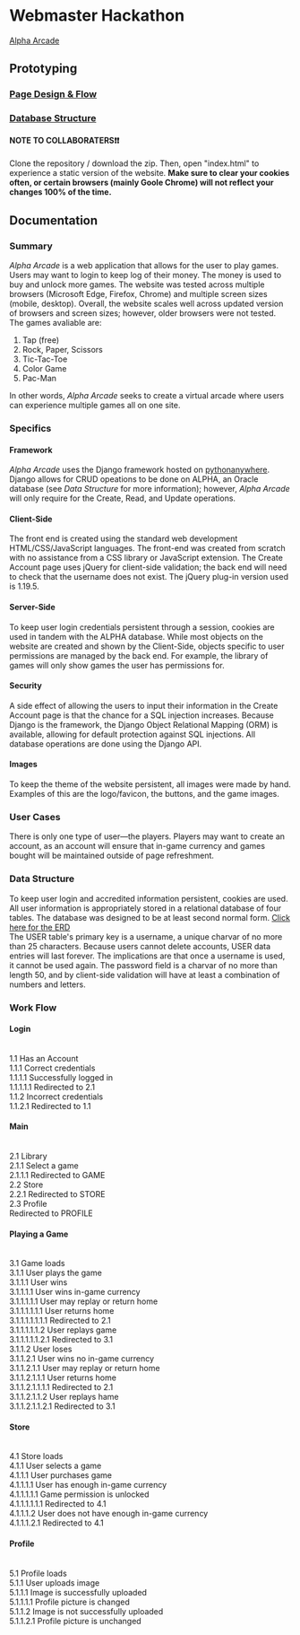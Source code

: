 # Webmaster Hackathon
[Alpha Arcade](http://alexbrahos.pythonanywhere.com/)

## Prototyping
### [Page Design & Flow](https://indiana-my.sharepoint.com/:p:/g/personal/gtnguyen_iu_edu/EXiy6fiQHO5Kk-9V8cNp_3sBMFEhdBp_koodIPwh8Hpe1A?e=6vHVMn)
### [Database Structure](https://github.com/alexbrahos/Webmaster_Hackathon/blob/main/erd.jpg)
#### NOTE TO COLLABORATERS❗️❗️
Clone the repository / download the zip. Then, open "index.html" to experience a static version of the website. 
**Make sure to clear your cookies often, or certain browsers (mainly Goole Chrome) will not reflect your changes 100% of the time.**

## Documentation 
### Summary
*Alpha Arcade* is a web application that allows for the user to play games. Users may want to login to keep log of their money. The money is used to buy and unlock more games. The website was tested across multiple browsers (Microsoft Edge, Firefox, Chrome) and multiple screen sizes (mobile, desktop). Overall, the website scales well across updated version of browsers and screen sizes; however, older browsers were not tested. 
<br>
The games avaliable are:
1. Tap (free)
2. Rock, Paper, Scissors
3. Tic-Tac-Toe
4. Color Game
5. Pac-Man

In other words, *Alpha Arcade* seeks to create a virtual arcade where users can experience multiple games all on one site. 

###  Specifics
#### Framework
*Alpha Arcade* uses the Django framework hosted on [pythonanywhere](https://www.pythonanywhere.com/). Django allows for CRUD opeations to be done on ALPHA, an Oracle database (see *Data Structure* for more information); however, *Alpha Arcade* will only require for the Create, Read, and Update operations. 
#### Client-Side
The front end is created using the standard web development HTML/CSS/JavaScript languages. The front-end was created from scratch with no assistance from a CSS library or JavaScript extension. The Create Account page uses jQuery for client-side validation; the back end will need to check that the username does not exist.
The jQuery plug-in version used is 1.19.5.
#### Server-Side
To keep user login credentials persistent through a session, cookies are used in tandem with the ALPHA database. While most objects on the website are created and shown by the Client-Side, objects specific to user permissions are managed by the back end. For example, the library of games will only show games the user has permissions for.
#### Security
A side effect of allowing the users to input their information in the Create Account page is that the chance for a SQL injection increases. Because Django is the framework, the Django Object Relational Mapping (ORM) is available, allowing for default protection against SQL injections. All database operations are done using the Django API.
#### Images 
To keep the theme of the website persistent, all images were made by hand. Examples of this are the logo/favicon, the buttons, and the game images.
<br>
### User Cases
There is only one type of user—the players. Players may want to create an account, as an account will ensure that in-game currency and games bought will be maintained outside of page refreshment. 

### Data Structure
To keep user login and accredited information persistent, cookies are used. All user information is appropriately stored in a relational database of four tables. The database was designed to be at least second normal form. [Click here for the ERD](https://github.com/alexbrahos/Webmaster_Hackathon/blob/main/erd.jpg)
<br>
The USER table's primary key is a username, a unique charvar of no more than 25 characters. Because users cannot delete accounts, USER data entries will last forever. The implications are that once a username is used, it cannot be used again. The password field is a charvar of no more than length 50, and by client-side validation will have at least a combination of numbers and letters. 

### Work Flow 
#### Login 
<br>1.1 Has an Account
<br>1.1.1 Correct credentials 
<br>1.1.1.1 Successfully logged in
<br>1.1.1.1.1 Redirected to 2.1
<br>1.1.2 Incorrect credentials 
<br>1.1.2.1 Redirected to 1.1
#### Main
<br>2.1 Library
<br>2.1.1 Select a game
<br>2.1.1.1 Redirected to GAME
<br>2.2 Store
<br>2.2.1 Redirected to STORE
<br>2.3 Profile
<br> Redirected to PROFILE
#### Playing a Game 
<br>3.1 Game loads 
<br>3.1.1 User plays the game 
<br>3.1.1.1 User wins
<br>3.1.1.1.1 User wins in-game currency 
<br>3.1.1.1.1.1 User may replay or return home
<br>3.1.1.1.1.1.1 User returns home
<br>3.1.1.1.1.1.1.1 Redirected to 2.1
<br>3.1.1.1.1.1.2 User replays game
<br>3.1.1.1.1.1.2.1 Redirected to 3.1
<br>3.1.1.2 User loses
<br>3.1.1.2.1 User wins no in-game currency
<br>3.1.1.2.1.1 User may replay or return home 
<br>3.1.1.2.1.1.1 User returns home
<br>3.1.1.2.1.1.1.1 Redirected to 2.1
<br>3.1.1.2.1.1.2 User replays hame
<br>3.1.1.2.1.1.2.1 Redirected to 3.1
#### Store
<br>4.1 Store loads
<br>4.1.1 User selects a game
<br>4.1.1.1 User purchases game 
<br>4.1.1.1.1 User has enough in-game currency
<br>4.1.1.1.1.1 Game permission is unlocked
<br>4.1.1.1.1.1.1 Redirected to 4.1
<br>4.1.1.1.2 User does not have enough in-game currency
<br>4.1.1.1.2.1 Redirected to 4.1
#### Profile 
<br>5.1 Profile loads
<br>5.1.1 User uploads image 
<br>5.1.1.1 Image is successfully uploaded 
<br>5.1.1.1.1 Profile picture is changed 
<br>5.1.1.2 Image is not successfully uploaded 
<br>5.1.1.2.1 Profile picture is unchanged
